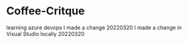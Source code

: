 # Coffee-Critque
learning azure devops
I made a change 20220320
I made a change in Visual Studio locally 20220320
